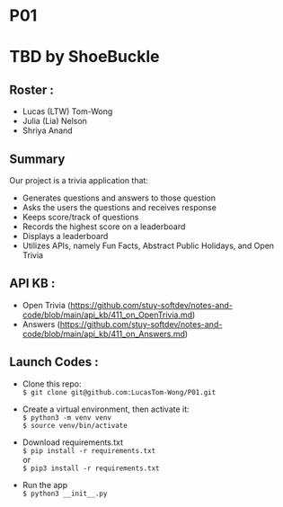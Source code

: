 # P01
# TBD by ShoeBuckle

## Roster :
* Lucas (LTW) Tom-Wong
* Julia (Lia) Nelson
* Shriya Anand

## Summary
Our project is a trivia application that:
* Generates questions and answers to those question
* Asks the users the questions and receives response
* Keeps score/track of questions
* Records the highest score on a leaderboard
* Displays a leaderboard
* Utilizes APIs, namely Fun Facts, Abstract Public Holidays, and Open Trivia

## API KB :
* Open Trivia (https://github.com/stuy-softdev/notes-and-code/blob/main/api_kb/411_on_OpenTrivia.md)
* Answers (https://github.com/stuy-softdev/notes-and-code/blob/main/api_kb/411_on_Answers.md)

## Launch Codes :

* Clone this repo: <br>
` $ git clone git@github.com:LucasTom-Wong/P01.git `

* Create a virtual environment, then activate it: <br>
`$ python3 -m venv venv` <br>
`$ source venv/bin/activate`

* Download requirements.txt <br>
`$ pip install -r requirements.txt ` <br>
or <br>
`$ pip3 install -r requirements.txt `

* Run the app <br>
`$ python3 __init__.py`
